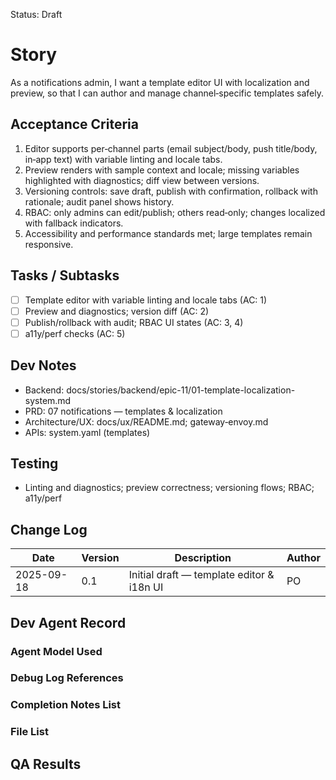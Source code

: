 Status: Draft

# Story
As a notifications admin,
I want a template editor UI with localization and preview,
so that I can author and manage channel‑specific templates safely.

## Acceptance Criteria
1. Editor supports per‑channel parts (email subject/body, push title/body, in‑app text) with variable linting and locale tabs.
2. Preview renders with sample context and locale; missing variables highlighted with diagnostics; diff view between versions.
3. Versioning controls: save draft, publish with confirmation, rollback with rationale; audit panel shows history.
4. RBAC: only admins can edit/publish; others read‑only; changes localized with fallback indicators.
5. Accessibility and performance standards met; large templates remain responsive.

## Tasks / Subtasks
- [ ] Template editor with variable linting and locale tabs (AC: 1)
- [ ] Preview and diagnostics; version diff (AC: 2)
- [ ] Publish/rollback with audit; RBAC UI states (AC: 3, 4)
- [ ] a11y/perf checks (AC: 5)

## Dev Notes
- Backend: docs/stories/backend/epic-11/01-template-localization-system.md
- PRD: 07 notifications — templates & localization
- Architecture/UX: docs/ux/README.md; gateway‑envoy.md
- APIs: system.yaml (templates)

## Testing
- Linting and diagnostics; preview correctness; versioning flows; RBAC; a11y/perf

## Change Log
| Date       | Version | Description                                  | Author |
|------------|---------|----------------------------------------------|--------|
| 2025-09-18 | 0.1     | Initial draft — template editor & i18n UI    | PO     |

## Dev Agent Record

### Agent Model Used
<record at implementation time>

### Debug Log References
<links at implementation time>

### Completion Notes List
<notes at implementation time>

### File List
<files at implementation time>

## QA Results
<QA to fill>

